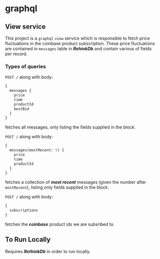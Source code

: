 # graphql

## View service

This project is a `graphql` `view` service which is responsible to fetch
price fluctuations in the coinbase product subscription.
These price fluctuations are contained in `messages` table in
***RehinkDb*** and contain various of fields per record.

### Types of queries

`POST /` along with body:
```graphql
{
  messages {
    price
    time
    productId
    bestBid
  }
}
```
fetches all messages, only listing the fields supplied in the block. 

`POST /` along with body:
```graphql
{
  messages(mostRecent: 5) {
    price
    time
    productId
  }
}
```
fetches a collection of ***most recent*** messages (given the number after `mostRecent`),
listing only fields supplied in the block.

`POST /` along with body:
```graphql
{
  subscriptions
}
```
fetches the ***coinbase*** product ids we are subsribed to.

## To Run Locally

Requires ***RethinkDb*** in order to run locally.
